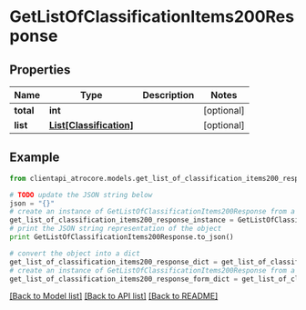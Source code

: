 # GetListOfClassificationItems200Response


## Properties
Name | Type | Description | Notes
------------ | ------------- | ------------- | -------------
**total** | **int** |  | [optional] 
**list** | [**List[Classification]**](Classification.md) |  | [optional] 

## Example

```python
from clientapi_atrocore.models.get_list_of_classification_items200_response import GetListOfClassificationItems200Response

# TODO update the JSON string below
json = "{}"
# create an instance of GetListOfClassificationItems200Response from a JSON string
get_list_of_classification_items200_response_instance = GetListOfClassificationItems200Response.from_json(json)
# print the JSON string representation of the object
print GetListOfClassificationItems200Response.to_json()

# convert the object into a dict
get_list_of_classification_items200_response_dict = get_list_of_classification_items200_response_instance.to_dict()
# create an instance of GetListOfClassificationItems200Response from a dict
get_list_of_classification_items200_response_form_dict = get_list_of_classification_items200_response.from_dict(get_list_of_classification_items200_response_dict)
```
[[Back to Model list]](../README.md#documentation-for-models) [[Back to API list]](../README.md#documentation-for-api-endpoints) [[Back to README]](../README.md)


